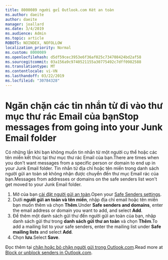 ```yaml
---
title: 8000089 người gửi Outlook.com Két an toàn
ms.author: daeite
author: daeite
manager: joallard
ms.date: 3/4/2019
ms.audience: Admin
ms.topic: article
ROBOTS: NOINDEX, NOFOLLOW
localization_priority: Normal
ms.custom: 8000089
ms.openlocfilehash: d5df59cec3953e6f36af025c734708424bd2af58
ms.sourcegitcommit: 03a156a9c9740521155a30775492c7dff0982588
ms.translationtype: MT
ms.contentlocale: vi-VN
ms.lasthandoff: 03/22/2019
ms.locfileid: "30784328"
---
```

# <a name="stop-messages-from-going-into-your-junk-email-folder"></a><span data-ttu-id="974c7-102">Ngăn chặn các tin nhắn từ đi vào thư mục thư rác Email của bạn</span><span class="sxs-lookup"><span data-stu-id="974c7-102">Stop messages from going into your Junk Email folder</span></span>

<span data-ttu-id="974c7-103">Có những lần khi bạn không muốn tin nhắn từ một người cụ thể hoặc các tên miền kết thúc tại thư mục thư rác Email của bạn.</span><span class="sxs-lookup"><span data-stu-id="974c7-103">There are times when you don't want messages from a specific person or domain to end up in your Junk Email folder.</span></span> <span data-ttu-id="974c7-104">Tin nhắn từ địa chỉ hoặc tên miền trong danh sách người gửi an toàn sẽ không nhận được chuyển đến thư mục Email rác của bạn.</span><span class="sxs-lookup"><span data-stu-id="974c7-104">Messages from addresses or domains on the safe senders list won't get moved to your Junk Email folder.</span></span>

1. <span data-ttu-id="974c7-105">Mở của bạn [cài đặt người gửi an toàn](https://go.microsoft.com/fwlink/?linkid=2035804).</span><span class="sxs-lookup"><span data-stu-id="974c7-105">Open your [Safe Senders settings](https://go.microsoft.com/fwlink/?linkid=2035804).</span></span>
2. <span data-ttu-id="974c7-106">Dưới **người gửi an toàn và tên miền**, nhập địa chỉ email hoặc tên miền bạn muốn thêm và chọn **Thêm**.</span><span class="sxs-lookup"><span data-stu-id="974c7-106">Under **Safe senders and domains**, enter the email address or domain you want to add, and select **Add**.</span></span>
3. <span data-ttu-id="974c7-107">Để thêm một danh sách gửi thư đến người gửi an toàn của bạn, nhập danh sách gửi thư trong **danh sách gửi thư an toàn** và chọn **Thêm**.</span><span class="sxs-lookup"><span data-stu-id="974c7-107">To add a mailing list to your safe senders, enter the mailing list under **Safe mailing lists** and select **Add**.</span></span>
4. <span data-ttu-id="974c7-108">Chọn **lưu**.</span><span class="sxs-lookup"><span data-stu-id="974c7-108">Select **Save**.</span></span>

<span data-ttu-id="974c7-109">Đọc thêm tại [chặn hoặc bỏ chặn người gửi trong Outlook.com](https://support.office.com/article/afba1c94-77bb-4f50-8b85-057cf52f4d5e).</span><span class="sxs-lookup"><span data-stu-id="974c7-109">Read more at [Block or unblock senders in Outlook.com](https://support.office.com/article/afba1c94-77bb-4f50-8b85-057cf52f4d5e).</span></span>